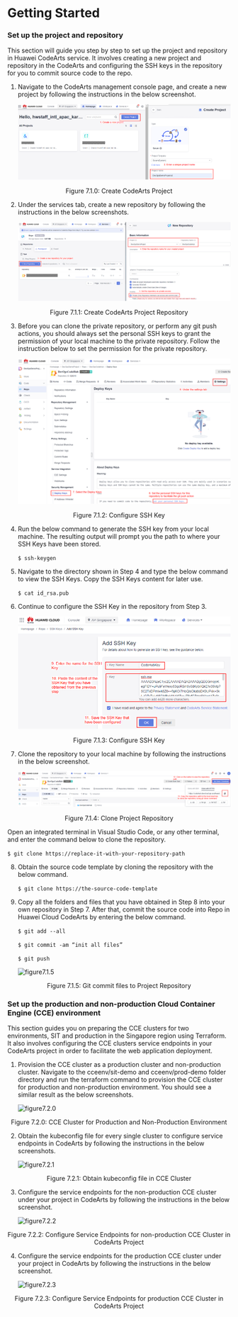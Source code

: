 # Getting Started

### Set up the project and repository

This section will guide you step by step to set up the project and repository in Huawei CodeArts service. It involves creating a new project and repository in the CodeArts and configuring the SSH keys in the repository for you to commit source code to the repo.

1. Navigate to the CodeArts management console page, and create a new project by following the instructions in the below screenshot.

    ![figure7.1.0](./images/7.1.0.png)

<p align="center"> Figure 7.1.0: Create CodeArts Project </p>

2. Under the services tab, create a new repository by following the instructions in the below screenshots.

    ![figure7.1.1](./images/7.1.1.png)

<p align="center"> Figure 7.1.1: Create CodeArts Project Repository </p>

3. Before you can clone the private repository, or perform any git push actions, you should always set the personal SSH keys to grant the permission of your local machine to the private repository. Follow the instruction below to set the permission for the private repository.

    ![figure7.1.2](./images/7.1.2.png)

<p align="center"> Figure 7.1.2: Configure SSH Key </p>

4. Run the below command to generate the SSH key from your local machine. The resulting output will prompt you the path to where your SSH Keys have been stored.

    ```$ ssh-keygen```

5. Navigate to the directory shown in Step 4 and type the below command to view the SSH Keys. Copy the SSH Keys content for later use.

    ```$ cat id_rsa.pub```

6. Continue to configure the SSH Key in the repository from Step 3.

    ![figure7.1.3](./images/7.1.3.png)

<p align="center"> Figure 7.1.3: Configure SSH Key </p>

7. Clone the repository to your local machine by following the instructions in the below screenshot.

    ![figure7.1.4](./images/7.1.4.png)

<p align="center"> Figure 7.1.4: Clone Project Repository </p>

Open an integrated terminal in Visual Studio Code, or any other terminal, and enter the command below to clone the repository.

```$ git clone https://replace-it-with-your-repository-path```

8. Obtain the source code template by cloning the repository with the below command.

    ```$ git clone https://the-source-code-template```

9. Copy all the folders and files that you have obtained in Step 8 into your own repository in Step 7. After that, commit the source code into Repo in Huawei Cloud CodeArts by entering the below command.

    ```$ git add --all```

    ```$ git commit -am “init all files”```

    ```$ git push```

    ![figure7.1.5](./images/7.1.5.png)

<p align="center"> Figure 7.1.5: Git commit files to Project Repository </p>

### Set up the production and non-production Cloud Container Engine (CCE) environment

This section guides you on preparing the CCE clusters for two environments, SIT and production in the Singapore region using Terraform. It also involves configuring the CCE clusters service endpoints in your CodeArts project in order to facilitate the web application deployment. 

1. Provision the CCE cluster as a production cluster and non-production cluster. Navigate to the cceenv/sit-demo and cceenv/prod-demo folder directory and run the terraform command to provision the CCE cluster for production and non-production environment. You should see a similar result as the below screenshots.

    ![figure7.2.0](./images/7.2.0.png)

<p align="center"> Figure 7.2.0: CCE Cluster for Production and Non-Production Environment </p>

2. Obtain the kubeconfig file for every single cluster to configure service endpoints in CodeArts by following the instructions in the below screenshots.

    ![figure7.2.1](./images/7.2.1.png)

<p align="center"> Figure 7.2.1: Obtain kubeconfig file in CCE Cluster </p>

3. Configure the service endpoints for the non-production CCE cluster under your project in CodeArts by following the instructions in the below screenshot.

    ![figure7.2.2](./images/7.2.2.png)

<p align="center"> Figure 7.2.2: Configure Service Endpoints for non-production CCE Cluster in CodeArts Project </p>

4. Configure the service endpoints for the production CCE cluster under your project in CodeArts by following the instructions in the below screenshot.

    ![figure7.2.3](./images/7.2.3.png)

<p align="center"> Figure 7.2.3: Configure Service Endpoints for production CCE Cluster in CodeArts Project </p>